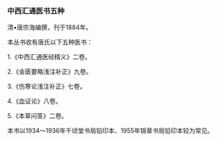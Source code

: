 ### 中西汇通医书五种

清•唐宗海编撰，刊于1884年。

本丛书收有唐氏以下五种医书：

1.《中西汇通医经精义》二卷。

2.《金匮要略浅注补正》九卷。

3.《伤寒论浅注补正》七卷。

4.《血证论》八卷。

5.《本草问答》二卷。

本书以1934〜1936年千顷堂书局铅印本、1955年锦章书局铅印本较为常见。
